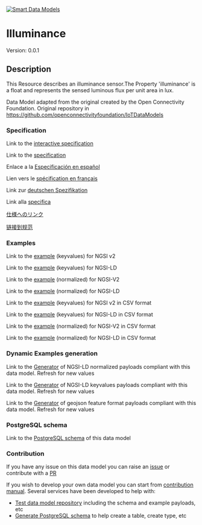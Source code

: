 [![Smart Data Models](https://smartdatamodels.org/wp-content/uploads/2022/01/SmartDataModels_logo.png "Logo")](https://smartdatamodels.org)
# Illuminance
Version: 0.0.1

## Description 

This Resource describes an illuminance sensor.The Property 'illuminance' is a float and represents the sensed luminous flux per unit area in lux.

Data Model adapted from the original created by the Open Connectivity Foundation. Original repository in https://github.com/openconnectivityfoundation/IoTDataModels
### Specification

Link to the [interactive specification](https://swagger.lab.fiware.org/?url=https://smart-data-models.github.io/dataModel.OCF/Illuminance/swagger.yaml)

Link to the [specification](https://github.com/smart-data-models/dataModel.OCF/blob/master/Illuminance/doc/spec.md)

Enlace a la [Especificación en español](https://github.com/smart-data-models/dataModel.OCF/blob/master/Illuminance/doc/spec_ES.md)

Lien vers le [spécification en français](https://github.com/smart-data-models/dataModel.OCF/blob/master/Illuminance/doc/spec_FR.md)

Link zur [deutschen Spezifikation](https://github.com/smart-data-models/dataModel.OCF/blob/master/Illuminance/doc/spec_DE.md)

Link alla [specifica](https://github.com/smart-data-models/dataModel.OCF/blob/master/Illuminance/doc/spec_IT.md)

[仕様へのリンク](https://github.com/smart-data-models/dataModel.OCF/blob/master/Illuminance/doc/spec_JA.md)

[链接到规范](https://github.com/smart-data-models/dataModel.OCF/blob/master/Illuminance/doc/spec_ZH.md)
### Examples

Link to the [example](https://smart-data-models.github.io/dataModel.OCF/Illuminance/examples/example.json) (keyvalues) for NGSI v2

Link to the [example](https://smart-data-models.github.io/dataModel.OCF/Illuminance/examples/example.jsonld) (keyvalues) for NGSI-LD

Link to the [example](https://smart-data-models.github.io/dataModel.OCF/Illuminance/examples/example-normalized.json) (normalized) for NGSI-V2

Link to the [example](https://smart-data-models.github.io/dataModel.OCF/Illuminance/examples/example-normalized.jsonld) (normalized) for NGSI-LD

Link to the [example](https://github.com/smart-data-models/dataModel.OCF/blob/master/Illuminance/examples/example.json.csv) (keyvalues) for NGSI v2 in CSV format

Link to the [example](https://github.com/smart-data-models/dataModel.OCF/blob/master/Illuminance/examples/example.jsonld.csv) (keyvalues) for NGSI-LD in CSV format

Link to the [example](https://github.com/smart-data-models/dataModel.OCF/blob/master/Illuminance/examples/example-normalized.json.csv) (normalized) for NGSI-V2 in CSV format

Link to the [example](https://github.com/smart-data-models/dataModel.OCF/blob/master/Illuminance/examples/example-normalized.jsonld.csv) (normalized) for NGSI-LD in CSV format
### Dynamic Examples generation

Link to the [Generator](https://smartdatamodels.org/extra/ngsi-ld_generator.php?schemaUrl=https://raw.githubusercontent.com/smart-data-models/dataModel.OCF/master/Illuminance/schema.json&email=info@smartdatamodels.org) of NGSI-LD normalized payloads compliant with this data model. Refresh for new values

Link to the [Generator](https://smartdatamodels.org/extra/ngsi-ld_generator_keyvalues.php?schemaUrl=https://raw.githubusercontent.com/smart-data-models/dataModel.OCF/master/Illuminance/schema.json&email=info@smartdatamodels.org) of NGSI-LD keyvalues payloads compliant with this data model. Refresh for new values

Link to the [Generator](https://smartdatamodels.org/extra/geojson_features_generator.php?schemaUrl=https://raw.githubusercontent.com/smart-data-models/dataModel.OCF/master/Illuminance/schema.json&email=info@smartdatamodels.org) of geojson feature format payloads compliant with this data model. Refresh for new values
### PostgreSQL schema

Link to the [PostgreSQL schema](https://github.com/smart-data-models/dataModel.OCF/blob/master/Illuminance/schema.sql) of this data model
### Contribution

 If you have any issue on this data model you can raise an [issue](https://github.com/smart-data-models/dataModel.OCF/issues)  or contribute with a [PR](https://github.com/smart-data-models/dataModel.OCF/pulls)

 If you wish to develop your own data model you can start from [contribution manual](https://bit.ly/contribution_manual). Several services have been developed to help with: 
 - [Test data model repository](https://smartdatamodels.org/index.php/data-models-contribution-api/) including the schema and example payloads, etc
 - [Generate PostgreSQL schema](https://smartdatamodels.org/index.php/sql-service/) to help create a table, create type, etc